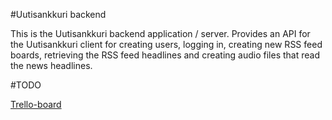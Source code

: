 #Uutisankkuri backend

This is the Uutisankkuri backend application / server. Provides an API for the Uutisankkuri client for creating users, logging in, creating new RSS feed boards, retrieving the RSS feed headlines and creating audio files that read the news headlines.

#TODO

[Trello-board](https://trello.com/b/oJJQuuAT/uutisankkuri-backend)